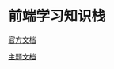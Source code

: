 # 前端学习知识栈

[官方文档](https://v1.vuepress.vuejs.org/zh/guide/)

[主题文档](https://github.com/YeMao-Zi/YeMao-Zi.github.io/tree/master/ymblog)